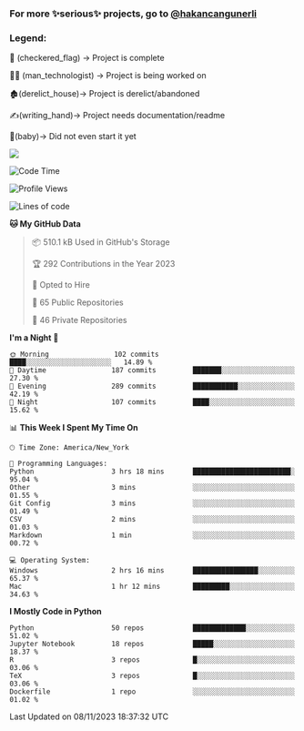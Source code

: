 ### For more ✨serious✨ projects, go to [@hakancangunerli](https://github.com/hakancangunerli)


### Legend:


🏁 (checkered_flag) -> Project is complete

👨‍💻 (man_technologist)   -> Project is being worked on

🏚️(derelict_house)-> Project is derelict/abandoned

✍️(writing_hand)-> Project needs documentation/readme

👶(baby)-> Did not even start it yet

![](https://github-readme-stats.vercel.app/api/top-langs/?username=hakancangunerli&layout=compact&hide=tex,html,shell,CSS,Ruby,Makefile,EmberScript,MATLAB,C&langs_count=6&exclude_repo=2015-csharp,gt_code,gsu_code,uga_code,uga_robotics)

<!--START_SECTION:waka-->
![Code Time](http://img.shields.io/badge/Code%20Time-575%20hrs%2039%20mins-blue)

![Profile Views](http://img.shields.io/badge/Profile%20Views-0-blue)

![Lines of code](https://img.shields.io/badge/From%20Hello%20World%20I%27ve%20Written-3.1%20million%20lines%20of%20code-blue)

**🐱 My GitHub Data** 

> 📦 510.1 kB Used in GitHub's Storage 
 > 
> 🏆 292 Contributions in the Year 2023
 > 
> 💼 Opted to Hire
 > 
> 📜 65 Public Repositories 
 > 
> 🔑 46 Private Repositories 
 > 
**I'm a Night 🦉** 

```text
🌞 Morning                102 commits         ████░░░░░░░░░░░░░░░░░░░░░   14.89 % 
🌆 Daytime                187 commits         ███████░░░░░░░░░░░░░░░░░░   27.30 % 
🌃 Evening                289 commits         ███████████░░░░░░░░░░░░░░   42.19 % 
🌙 Night                  107 commits         ████░░░░░░░░░░░░░░░░░░░░░   15.62 % 
```


📊 **This Week I Spent My Time On** 

```text
🕑︎ Time Zone: America/New_York

💬 Programming Languages: 
Python                   3 hrs 18 mins       ████████████████████████░   95.04 % 
Other                    3 mins              ░░░░░░░░░░░░░░░░░░░░░░░░░   01.55 % 
Git Config               3 mins              ░░░░░░░░░░░░░░░░░░░░░░░░░   01.49 % 
CSV                      2 mins              ░░░░░░░░░░░░░░░░░░░░░░░░░   01.03 % 
Markdown                 1 min               ░░░░░░░░░░░░░░░░░░░░░░░░░   00.72 % 

💻 Operating System: 
Windows                  2 hrs 16 mins       ████████████████░░░░░░░░░   65.37 % 
Mac                      1 hr 12 mins        █████████░░░░░░░░░░░░░░░░   34.63 % 
```

**I Mostly Code in Python** 

```text
Python                   50 repos            █████████████░░░░░░░░░░░░   51.02 % 
Jupyter Notebook         18 repos            █████░░░░░░░░░░░░░░░░░░░░   18.37 % 
R                        3 repos             █░░░░░░░░░░░░░░░░░░░░░░░░   03.06 % 
TeX                      3 repos             █░░░░░░░░░░░░░░░░░░░░░░░░   03.06 % 
Dockerfile               1 repo              ░░░░░░░░░░░░░░░░░░░░░░░░░   01.02 % 
```




 Last Updated on 08/11/2023 18:37:32 UTC
<!--END_SECTION:waka-->


